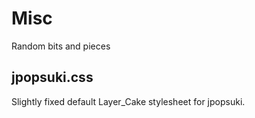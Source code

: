 # Misc
Random bits and pieces

## jpopsuki.css
Slightly fixed default Layer_Cake stylesheet for jpopsuki.
